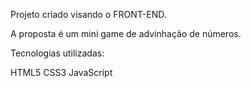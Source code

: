 Projeto criado visando o FRONT-END.

A proposta é um mini game de advinhação de números.

Tecnologias utilizadas:

HTML5
CSS3
JavaScript